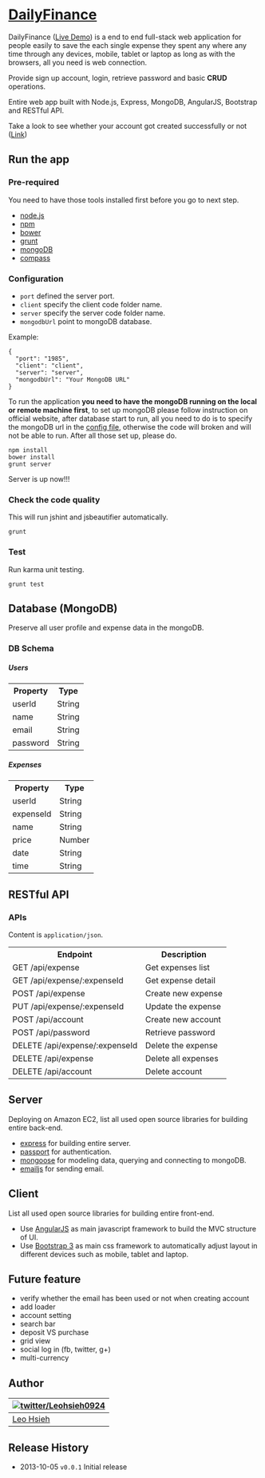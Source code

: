 # [DailyFinance](http://leoj.net)

DailyFinance ([Live Demo](http://54.201.105.208:1985)) is a end to end full-stack web application for people easily to save the each single expense they spent any where any time through any devices, mobile, tablet or laptop as long as with the browsers, all you need is web connection. 

Provide sign up account, login, retrieve password and basic **CRUD** operations.

Entire web app built with Node.js, Express, MongoDB, AngularJS, Bootstrap and RESTful API.

Take a look to see whether your account got created successfully or not ([Link](http://54.201.105.208:1992))

## Run the app

### Pre-required

You need to have those tools installed first before you go to next step.

* [node.js](http://nodejs.org)
* [npm](http://npmjs.org)
* [bower](http://bower.io)
* [grunt](http://gruntjs.com)
* [mongoDB](http://www.mongodb.org)
* [compass](http://compass-style.org)

### Configuration

* `port` defined the server port.
* `client` specify the client code folder name.
* `server` specify the server code folder name.
* `mongodbUrl` point to mongoDB database.

Example:


```
{
  "port": "1985",
  "client": "client",
  "server": "server",
  "mongodbUrl": "Your MongoDB URL"
}
```

To run the application **you need to have the mongoDB running on the local or remote machine first**, to set up mongoDB please follow instruction on official website, after database start to run, all you need to do is to specify the mongoDB url in the [config file](https://github.com/LeoAJ/DailyFinance/blob/master/config/config.json#L5), otherwise the code will broken and will not be able to run. After all those set up, please do.

```
npm install
bower install
grunt server
```
Server is up now!!!


### Check the code quality

This will run jshint and jsbeautifier automatically.

```
grunt
```

### Test

Run karma unit testing.

```
grunt test
```

## Database (MongoDB)

Preserve all user profile and expense data in the mongoDB.

### DB Schema

##### Users

<table>
	<tr>
    	<th>Property</th>
    	<th>Type</th>
  	</tr>
  	<tr>
      <td>userId</td>
      <td>String</td>
  	</tr>
  	<tr>
      <td>name</td>
      <td>String</td>
  	</tr>
  	<tr>
      <td>email</td>
      <td>String</td>
  	</tr>
  	<tr>
      <td>password</td>
      <td>String</td>
  	</tr>
</table>

##### Expenses

<table>
	<tr>
    	<th>Property</th>
    	<th>Type</th>
  	</tr>
  	<tr>
      <td>userId</td>
      <td>String</td>
  	</tr>
  	<tr>
      <td>expenseId</td>
      <td>String</td>
  	</tr>
  	<tr>
      <td>name</td>
      <td>String</td>
  	</tr>
  	<tr>
      <td>price</td>
      <td>Number</td>
  	</tr>
	<tr>
      <td>date</td>
      <td>String</td>
  	</tr>
  	<tr>
      <td>time</td>
      <td>String</td>
  	</tr>
</table>


## RESTful API

### APIs

Content is `application/json`.

<table>
  <tr>
    <th>Endpoint</th>
    <th>Description</th>
  </tr>
  <tr>
      <td>GET /api/expense</td>
      <td>Get expenses list</td>
  </tr>
  <tr>
      <td>GET /api/expense/:expenseId</td>
      <td>Get expense detail</td>
  </tr>
  <tr>
      <td>POST /api/expense</td>
      <td>Create new expense</td>
  </tr>
  <tr>
      <td>PUT /api/expense/:expenseId</td>
      <td>Update the expense</td>
  </tr>
  <tr>
      <td>POST /api/account</td>
      <td>Create new account</td>
  </tr>
  <tr>
      <td>POST /api/password</td>
      <td>Retrieve password</td>
  </tr>
  <tr>
      <td>DELETE /api/expense/:expenseId</td>
      <td>Delete the expense</td>
  </tr>
  <tr>
      <td>DELETE /api/expense</td>
      <td>Delete all expenses</td>
  </tr>
  <tr>
      <td>DELETE /api/account</td>
      <td>Delete account</td>
  </tr>
</table>

## Server

Deploying on Amazon EC2, list all used open source libraries for building entire back-end.

* [express](http://expressjs.com) for building entire server.
* [passport](http://passportjs.org) for authentication.
* [mongoose](http://mongoosejs.com) for modeling data, querying and connecting to mongoDB.
* [emailjs](https://github.com/eleith/emailjs) for sending email.

## Client

List all used open source libraries for building entire front-end.

* Use [AngularJS](http://angularjs.org) as main javascript framework to build the MVC structure of UI.
* Use [Bootstrap 3](http://getbootstrap.com) as main css framework to automatically adjust layout in different devices such as mobile, tablet and laptop.

## Future feature

* verify whether the email has been used or not when creating account
* add loader
* account setting
* search bar
* deposit VS purchase
* grid view
* social log in (fb, twitter, g+)
* multi-currency

## Author
| [![twitter/Leohsieh0924](http://www.gravatar.com/avatar/d4e9fa87dd47c856e58ddf24f803a060.png)](https://twitter.com/Leohsieh0924 "Follow @Leohsieh0924 on Twitter") |
|---|
| [Leo Hsieh](http://leoj.net) |

## Release History

* 2013-10-05 `v0.0.1` Initial release